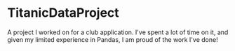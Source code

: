 # TitanicDataProject

A project I worked on for a club application. I've spent a lot of time on it, and given my limited experience in Pandas, I am proud of the work I've done!
